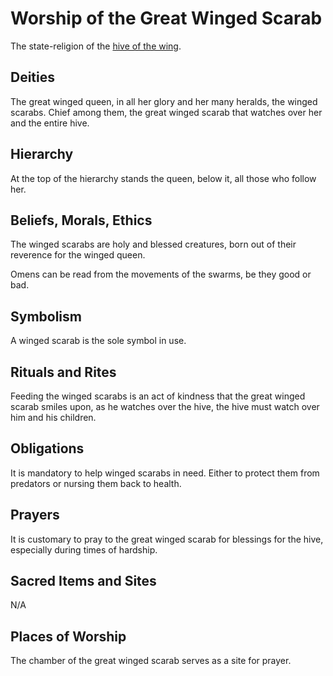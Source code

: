 # Worship of the Great Winged Scarab
The state-religion of the [hive of the wing](../nations/zakkid/hive-of-the-wing). 

## Deities
The great winged queen, in all her glory and her many heralds, the winged scarabs. Chief among them, the great winged scarab that watches over her and the entire hive. 

## Hierarchy
At the top of the hierarchy stands the queen, below it, all those who follow her. 

## Beliefs, Morals, Ethics
The winged scarabs are holy and blessed creatures, born out of their reverence for the winged queen. 

Omens can be read from the movements of the swarms, be they good or bad. 

## Symbolism
A winged scarab is the sole symbol in use. 

## Rituals and Rites
Feeding the winged scarabs is an act of kindness that the great winged scarab smiles upon, as he watches over the hive, the hive must watch over him and his children. 

## Obligations
It is mandatory to help winged scarabs in need. Either to protect them from predators or nursing them back to health. 

## Prayers
It is customary to pray to the great winged scarab for blessings for the hive, especially during times of hardship. 

## Sacred Items and Sites
N/A

## Places of Worship
The chamber of the great winged scarab serves as a site for prayer. 